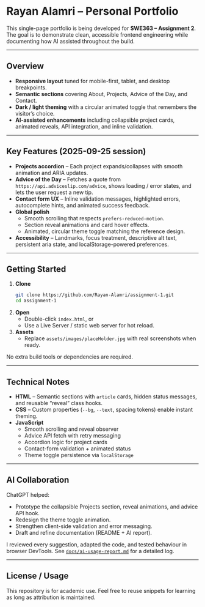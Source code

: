 ﻿# Rayan Alamri – Personal Portfolio

This single-page portfolio is being developed for **SWE363 – Assignment 2**.
The goal is to demonstrate clean, accessible frontend engineering while documenting how AI assisted throughout the build.

---

## Overview

- **Responsive layout** tuned for mobile-first, tablet, and desktop breakpoints.
- **Semantic sections** covering About, Projects, Advice of the Day, and Contact.
- **Dark / light theming** with a circular animated toggle that remembers the visitor’s choice.
- **AI-assisted enhancements** including collapsible project cards, animated reveals, API integration, and inline validation.

---

## Key Features (2025-09-25 session)

- **Projects accordion** – Each project expands/collapses with smooth animation and ARIA updates.
- **Advice of the Day** – Fetches a quote from `https://api.adviceslip.com/advice`, shows loading / error states, and lets the user request a new tip.
- **Contact form UX** – Inline validation messages, highlighted errors, autocomplete hints, and animated success feedback.
- **Global polish**
  - Smooth scrolling that respects `prefers-reduced-motion`.
  - Section reveal animations and card hover effects.
  - Animated, circular theme toggle matching the reference design.
- **Accessibility** – Landmarks, focus treatment, descriptive alt text, persistent aria state, and localStorage-powered preferences.

---

## Getting Started

1. **Clone**
   ```bash
   git clone https://github.com/Rayan-Alamri/assignment-1.git
   cd assignment-1
   ```
2. **Open**
   - Double-click `index.html`, or
   - Use a Live Server / static web server for hot reload.
3. **Assets**
   - Replace `assets/images/placeHolder.jpg` with real screenshots when ready.

No extra build tools or dependencies are required.

---

## Technical Notes

- **HTML** – Semantic sections with `article` cards, hidden status messages, and reusable “reveal” class hooks.
- **CSS** – Custom properties (`--bg`, `--text`, spacing tokens) enable instant theming.
- **JavaScript**
  - Smooth scrolling and reveal observer
  - Advice API fetch with retry messaging
  - Accordion logic for project cards
  - Contact-form validation + animated status
  - Theme toggle persistence via `localStorage`

---

## AI Collaboration

ChatGPT helped:
- Prototype the collapsible Projects section, reveal animations, and advice API hook.
- Redesign the theme toggle animation.
- Strengthen client-side validation and error messaging.
- Draft and refine documentation (README + AI report).

I reviewed every suggestion, adapted the code, and tested behaviour in browser DevTools.
See [`docs/ai-usage-report.md`](docs/ai-usage-report.md) for a detailed log.

---

## License / Usage

This repository is for academic use. Feel free to reuse snippets for learning as long as attribution is maintained.
